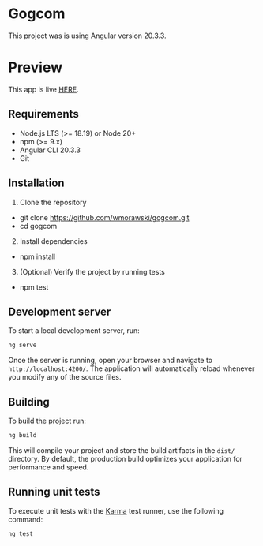 # Gogcom

This project was is using Angular version 20.3.3.

# Preview

This app is live [HERE](https://gog.morwiko.dev/).

## Requirements

- Node.js LTS (>= 18.19) or Node 20+
- npm (>= 9.x)
- Angular CLI 20.3.3
- Git

## Installation

1. Clone the repository

- git clone https://github.com/wmorawski/gogcom.git
- cd gogcom

2. Install dependencies

- npm install

3. (Optional) Verify the project by running tests

- npm test

## Development server

To start a local development server, run:

```bash
ng serve
```

Once the server is running, open your browser and navigate to `http://localhost:4200/`. The application will automatically reload whenever you modify any of the source files.

## Building

To build the project run:

```bash
ng build
```

This will compile your project and store the build artifacts in the `dist/` directory. By default, the production build optimizes your application for performance and speed.

## Running unit tests

To execute unit tests with the [Karma](https://karma-runner.github.io) test runner, use the following command:

```bash
ng test
```
